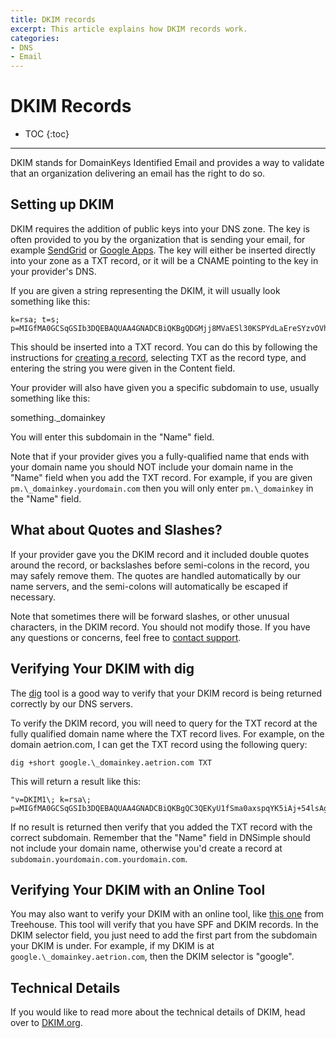 ```yaml
---
title: DKIM records
excerpt: This article explains how DKIM records work.
categories:
- DNS
- Email
---
```


# DKIM Records

* TOC
{:toc}

---

DKIM stands for DomainKeys Identified Email and provides a way to validate that an organization delivering an email has the right to do so.

## Setting up DKIM

DKIM requires the addition of public keys into your DNS zone. The key is often provided to you by the organization that is sending your email, for example [SendGrid](https://sendgrid.com/docs/Glossary/dkim.html) or [Google Apps](https://support.google.com/a/answer/174124?hl=en). The key will either be inserted directly into your zone as a TXT record, or it will be a CNAME pointing to the key in your provider's DNS.

If you are given a string representing the DKIM, it will usually look something like this:

    k=rsa; t=s; p=MIGfMA0GCSqGSIb3DQEBAQUAA4GNADCBiQKBgQDGMjj8MVaESl30KSPYdLaEreSYzvOVh15u9YKAmTLgk1ecr4BCRq3Vkg3Xa2QrEQWbIvQj9FNqBYOr3XIczzU8gkK5Kh42P4C3DgNiBvlNNk2BlA5ITN/EvVAn/ImjoGq5IrcO+hAj2iSAozYTEpJAKe0NTrj49CIkj5JI6ibyJwIDAQAB

This should be inserted into a TXT record. You can do this by following the instructions for [creating a record](http://support.dnsimple.com/articles/advanced-editor/#create-a-record), selecting TXT as the record type, and entering the string you were given in the Content field.

Your provider will also have given you a specific subdomain to use, usually something like this:

   something.\_domainkey

You will enter this subdomain in the "Name" field.

Note that if your provider gives you a fully-qualified name that ends with your domain name you should NOT include your domain name in the "Name" field when you add the TXT record. For example, if you are given `pm.\_domainkey.yourdomain.com` then you will only enter `pm.\_domainkey` in the "Name" field.

## What about Quotes and Slashes?

If your provider gave you the DKIM record and it included double quotes around the record, or backslashes before semi-colons in the record, you may safely remove them. The quotes are handled automatically by our name servers, and the semi-colons will automatically be escaped if necessary.

Note that sometimes there will be forward slashes, or other unusual characters, in the DKIM record. You should not modify those. If you have any questions or concerns, feel free to [contact support](https://dnsimple.com/contact).

## Verifying Your DKIM with dig

The [dig](https://newsletter.dnsimple.com/how-to-dig/) tool is a good way to verify that your DKIM record is being returned correctly by our DNS servers.

To verify the DKIM record, you will need to query for the TXT record at the fully qualified domain name where the TXT record lives. For example, on the domain aetrion.com, I can get the TXT record using the following query:

    dig +short google.\_domainkey.aetrion.com TXT

This will return a result like this:

    "v=DKIM1\; k=rsa\; p=MIGfMA0GCSqGSIb3DQEBAQUAA4GNADCBiQKBgQC3QEKyU1fSma0axspqYK5iAj+54lsAg4qRRCnpKK68hawSd8zpsDz77ntGCR0X2mHVvkf0WEOIqaspaG/A5IGxieiWer+wBX8lW2tE4NHTE0PLhHqL0uD2sif2pKoPR3Wr6n/rbiihGYCIzvuY4/U5GigNUGls/QUbCPRyzho30wIDAQAB"

If no result is returned then verify that you added the TXT record with the correct subdomain. Remember that the "Name" field in DNSimple should not include your domain name, otherwise you'd create a record at `subdomain.yourdomain.com.yourdomain.com`.

## Verifying Your DKIM with an Online Tool

You may also want to verify your DKIM with an online tool, like [this one](https://www.mail-tester.com/spf-dkim-check) from Treehouse. This tool will verify that you have SPF and DKIM records. In the DKIM selector field, you just need to add the first part from the subdomain your DKIM is under. For example, if my DKIM is at `google.\_domainkey.aetrion.com`, then the DKIM selector is "google".

## Technical Details

If you would like to read more about the technical details of DKIM, head over to [DKIM.org](http://www.dkim.org/).
